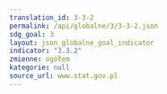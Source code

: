 ```yaml
---
translation_id: 3-3-2
permalink: /api/globalne/3/3-3-2.json
sdg_goal: 3
layout: json_globalne_goal_indicator
indicator: "3.3.2"
zmienne: ogółem
kategorie: null
source_url: www.stat.gov.pl
---
```

